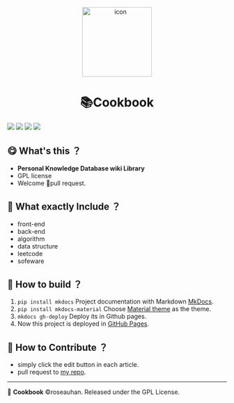 <div align="center">

<img src="https://i.loli.net/2019/08/09/2f3NUxKFjvGqeZ4.png" width="160px" alt="icon" />

<h1> 📚Cookbook  </h1>

</div>

[![](https://flat.badgen.net/badge/github/github?icon)](https://github.com/RoseauHan/cookbook)
[![](https://img.shields.io/github/last-commit/roseauhan/cookbook/gh-pages)](https://github.com/RoseauHan/cookbook/tree/gh-pages)
[![](https://badgen.net/twitter/follow/roseauhan)](https://twitter.com/roseauhan)
[![](https://img.shields.io/github/license/RoseauHan/cookbook)](https://github.com/RoseauHan/cookbook/tree/master/LICENSE)

## 😋 What's this ？

- **Personal Knowledge Database wiki Library** 
- GPL license
- Welcome 👏pull request.

## 🤯 What exactly Include ？

- front-end
- back-end
- algorithm
- data structure
- leetcode
- sofeware

## 🧐 How to build ？

1. `pip install mkdocs` Project documentation with Markdown [MkDocs](https://github.com/mkdocs/mkdocs/).
2. `pip install mkdocs-material` Choose [Material theme](https://squidfunk.github.io/mkdocs-material/) as the theme.
3. `mkdocs gh-deploy` Deploy its in Github pages.
4. Now this project is deployed in [GitHub Pages](https://roseauhan.github.io/cookbook/).


## 🚧 How to Contribute ？

- simply click the edit button in each article.
- pull request to [my repo](https://github.com/RoseauHan/cookbook/).

---

📒 **Cookbook** ©roseauhan. Released under the GPL License.
